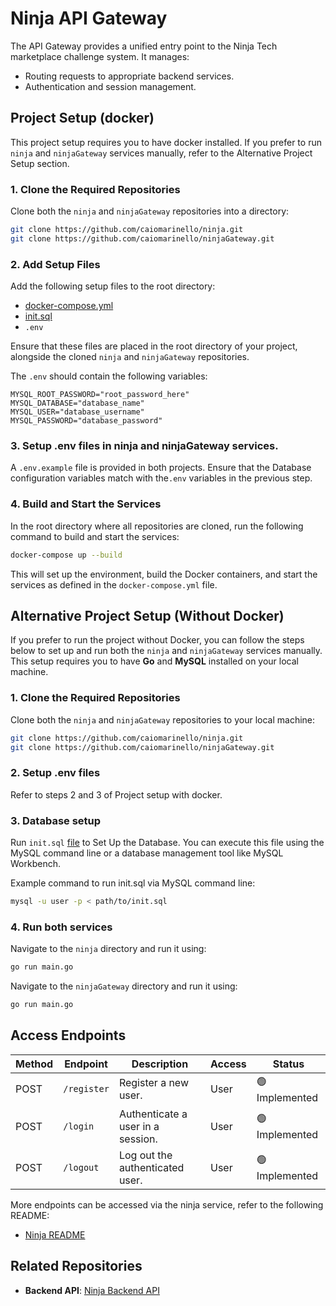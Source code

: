 # Ninja API Gateway

The API Gateway provides a unified entry point to the Ninja Tech marketplace challenge system. It manages:

- Routing requests to appropriate backend services.
- Authentication and session management.

## Project Setup (docker)

This project setup requires you to have docker installed. If you prefer to run `ninja` and `ninjaGateway` services manually, refer to the Alternative Project Setup section.

### 1. Clone the Required Repositories
Clone both the `ninja` and `ninjaGateway` repositories into a directory:

```bash
git clone https://github.com/caiomarinello/ninja.git
git clone https://github.com/caiomarinello/ninjaGateway.git
```

### 2. Add Setup Files
Add the following setup files to the root directory:

- [docker-compose.yml](https://github.com/caiomarinello/ninjaSetupFiles/blob/main/docker-compose.yml)
- [init.sql](https://github.com/caiomarinello/ninjaSetupFiles/blob/main/init.sql)
- `.env`

Ensure that these files are placed in the root directory of your project, alongside the cloned `ninja` and `ninjaGateway` repositories. 

The `.env` should contain the following variables:
```env
MYSQL_ROOT_PASSWORD="root_password_here"
MYSQL_DATABASE="database_name"
MYSQL_USER="database_username"
MYSQL_PASSWORD="database_password"
```

### 3. Setup .env files in ninja and ninjaGateway services.
A `.env.example` file is provided in both projects. Ensure that the Database configuration variables match with the`.env` variables in the previous step.


### 4. Build and Start the Services
In the root directory where all repositories are cloned, run the following command to build and start the services:

```bash
docker-compose up --build
```

This will set up the environment, build the Docker containers, and start the services as defined in the `docker-compose.yml` file.

## Alternative Project Setup (Without Docker)

If you prefer to run the project without Docker, you can follow the steps below to set up and run both the `ninja` and `ninjaGateway` services manually. This setup requires you to have **Go** and **MySQL** installed on your local machine.

### 1. Clone the Required Repositories
Clone both the `ninja` and `ninjaGateway` repositories to your local machine:

```bash
git clone https://github.com/caiomarinello/ninja.git
git clone https://github.com/caiomarinello/ninjaGateway.git
```
### 2. Setup .env files
Refer to steps 2 and 3 of Project setup with docker.

### 3. Database setup
Run `init.sql` [file](https://github.com/caiomarinello/ninjaSetupFiles/blob/main/init.sql) to Set Up the Database.  You can execute this file using the MySQL command line or a database management tool like MySQL Workbench.

Example command to run init.sql via MySQL command line:

```bash
mysql -u user -p < path/to/init.sql
```
### 4. Run both services
Navigate to the `ninja` directory and run it using:
```bash
go run main.go
```
Navigate to the `ninjaGateway` directory and run it using:
```bash
go run main.go
```
## Access Endpoints

| **Method** | **Endpoint** | **Description**                   | **Access** | **Status**     |
| ---------- | ------------ | --------------------------------- | ---------- | -------------- |
| POST       | `/register`  | Register a new user.              | User       | 🟢 Implemented |
| POST       | `/login`     | Authenticate a user in a session. | User       | 🟢 Implemented |
| POST       | `/logout`    | Log out the authenticated user.   | User       | 🟢 Implemented |

More endpoints can be accessed via the ninja service, refer to the following README:

- [Ninja README](https://github.com/caiomarinello/ninja/blob/main/README.md)

## Related Repositories

- **Backend API**: [Ninja Backend API](https://github.com/caiomarinello/ninja)
